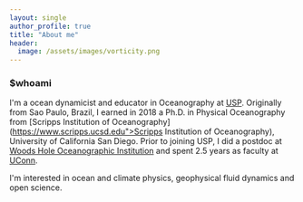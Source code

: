 ```yaml
---
layout: single
author_profile: true
title: "About me"
header:
  image: /assets/images/vorticity.png
---
```


### $whoami
I'm a ocean dynamicist and educator in Oceanography at [USP](https://www5.usp.br). Originally from Sao Paulo, Brazil, I earned in 2018 a Ph.D. in Physical Oceanography from [Scripps Institution of Oceanography](https://www.scripps.ucsd.edu">Scripps Institution of Oceanography), University of California San Diego. Prior to joining USP, I did a postdoc at [Woods Hole Oceanographic Institution](www.whoi.edu) and spent 2.5 years as faculty at [UConn](www.uconn.edu).

I'm interested in ocean and climate physics, geophysical fluid dynamics and open science. 
